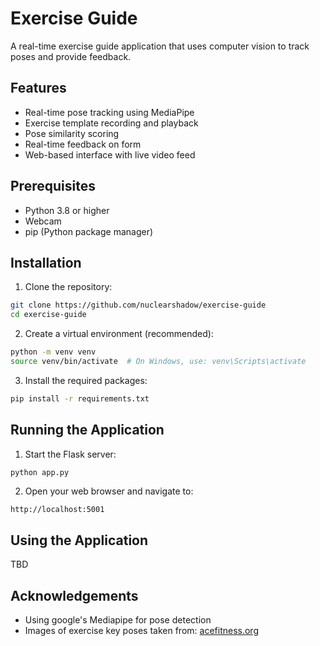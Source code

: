 # Exercise Guide

A real-time exercise guide application that uses computer vision to track poses and provide feedback.

## Features

- Real-time pose tracking using MediaPipe
- Exercise template recording and playback
- Pose similarity scoring
- Real-time feedback on form
- Web-based interface with live video feed

## Prerequisites

- Python 3.8 or higher
- Webcam
- pip (Python package manager)

## Installation

1. Clone the repository:
```bash
git clone https://github.com/nuclearshadow/exercise-guide
cd exercise-guide
```

2. Create a virtual environment (recommended):
```bash
python -m venv venv
source venv/bin/activate  # On Windows, use: venv\Scripts\activate
```

3. Install the required packages:
```bash
pip install -r requirements.txt
```

## Running the Application

1. Start the Flask server:
```bash
python app.py
```

2. Open your web browser and navigate to:
```
http://localhost:5001
```

## Using the Application

TBD

## Acknowledgements

- Using google's Mediapipe for pose detection
- Images of exercise key poses taken from: [acefitness.org](https://www.acefitness.org/resources/everyone/exercise-library/)
